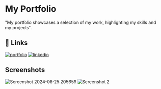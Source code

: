 
# My Portfolio

"My portfolio showcases a selection of my work, highlighting my skills and my projects".

## 🔗 Links
[![portfolio](https://img.shields.io/badge/my_portfolio-000?style=for-the-badge&logo=ko-fi&logoColor=white)](https://github.com/AmjathNisha/my-portfolio.git)
[![linkedin](https://img.shields.io/badge/linkedin-0A66C2?style=for-the-badge&logo=linkedin&logoColor=white)](www.linkedin.com/in/amjathnisha18)



## Screenshots

![Screenshot 2024-08-25 205659](https://github.com/user-attachments/assets/0030f683-7162-41cf-ac6c-f6a29b78fdd7)
![Screenshot 2](https://github.com/user-attachments/assets/761f6482-9d5a-44ed-b425-c2baca0a387f)
